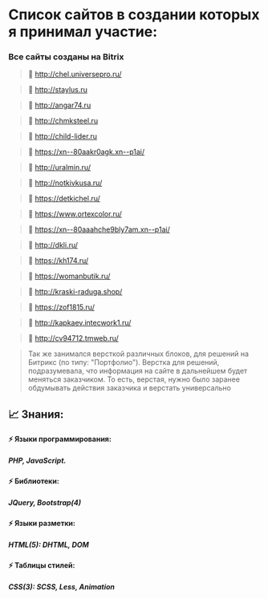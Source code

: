 # Список сайтов в создании которых я принимал участие:

### Все сайты созданы на Bitrix

> 🔎 http://chel.universepro.ru/

> 🔎 http://staylus.ru 

> 🔎 http://angar74.ru

> 🔎 http://chmksteel.ru

> 🔎 http://child-lider.ru

> 🔎 https://xn--80aakr0agk.xn--p1ai/

> 🔎 http://uralmin.ru/

> 🔎 http://notkivkusa.ru/

> 🔎 https://detkichel.ru/

> 🔎 https://www.ortexcolor.ru/

> 🔎 https://xn--80aaahche9bly7am.xn--p1ai/

> 🔎 http://dkli.ru/

> 🔎 https://kh174.ru/

> 🔎 https://womanbutik.ru/

> 🔎 http://kraski-raduga.shop/

> 🔎 https://zof1815.ru/

> 🔎 http://kapkaev.intecwork1.ru/

> 🔎 http://cv94712.tmweb.ru/

> Так же занимался версткой различных блоков, для решений на Битрикс (по типу: "Портфолио"). Верстка для решений, подразумевала, что информация на сайте в дальнейшем будет меняться заказчиком. То есть, верстая, нужно было заранее обдумывать действия заказчика и верстать универсально

## 📈 Знания:
#### ⚡  Языки программирования: 
##### PHP, JavaScript.
#### ⚡ Библиотеки: 
##### JQuery, Bootstrap(4)
#### ⚡ Языки разметки:
#####  HTML(5): DHTML, DOM
#### ⚡ Таблицы стилей:
#####  CSS(3): SCSS, Less, Animation

